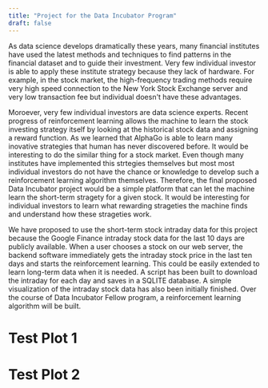 ```yaml
---
title: "Project for the Data Incubator Program"
draft: false
---
```

       
As data science develops dramatically these years, many financial institutes have used the latest methods and techniques to find patterns in the financial dataset and to guide their investment. Very few individual investor is able to apply these institute strategy because they lack of hardware. For example, in the stock market, the high-frequency trading methods require very high speed connection to the New York Stock Exchange server and very low transaction fee but individual doesn't have these advantages.

Moroever, very few individual investors are data science experts. Recent progress of reinforcement learning allows the machine to learn the stock investing strategy itself by looking at the historical stock data and assigning a reward function. As we learned that AlphaGo is able to learn many inovative strategies that human has never discovered before. It would be interesting to do the similar thing for a stock market. Even though many institutes have implemented this strtegies themselves but most most individual investors do not have the chance or knowledge to develop such a reinforcement learning algorithm themselves. Therefore, the final proposed Data Incubator project would be a simple platform that can let the machine learn the short-term stragety for a given stock. It would be interesting for individual investors to learn what rewarding strageties the machine finds and understand how these strageties work.

We have proposed to use the short-term stock intraday data for this project because the Google Finance intraday stock data for the last 10 days are publicly available. When a user chooses a stock on our web server, the backend software immediately gets the intraday stock price in the last ten days and starts the reinforcement learning. This could be easily extended to learn long-term data when it is needed. A script has been built to download the intraday for each day and saves in a SQLITE database. A simple visualization of the intraday stock data has also been initially finished. Over the course of Data Incubator Fellow program, a reinforcement learning algorithm will be built.

# Test Plot 1

# Test Plot 2

